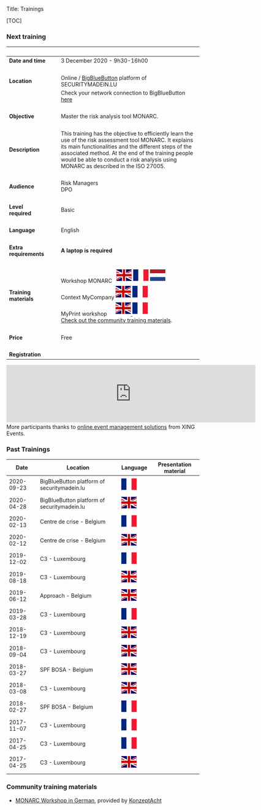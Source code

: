 Title: Trainings

<style>
table {
    width:100%;
}
</style>

[TOC]

### Next training

|&nbsp;|||
|:--|--|--|
|**Date and time**|| 3 December 2020 - 9h30-16h00|
|&nbsp;|  ||
|**Location**|&nbsp;&nbsp;&nbsp;|Online / [BigBlueButton](https://bigbluebutton.org/) platform of SECURITYMADEIN.LU|
|&nbsp;|  |Check your network connection to BigBlueButton [here](https://test.bigbluebutton.org/)  |
|&nbsp;|  |  |
|**Objective**||Master the risk analysis tool MONARC.|
|&nbsp;|  |  |
|**Description**||This training has the objective to efficiently learn the use of the risk assessment tool MONARC. It explains its main functionalities and the different steps of the associated method. At the end of the training people would be able to conduct a risk analysis using MONARC as described in the ISO 27005.|
|&nbsp;|  |  |
|**Audience**||Risk Managers <br> DPO|
|&nbsp;|  |  |
|**Level required**||Basic|
|&nbsp;|  |  |
|**Language**|| English |
|&nbsp;|  |  |
|**Extra requirements**||**A laptop is required**|
|&nbsp;|  |  |
|**Training materials**||Workshop MONARC &nbsp; [![English][en]](/assets/files/monarc-training/en/Formation_V2-MONARC_Env1.1.pdf) [![Français][fr]](/assets/files/monarc-training/fr/Formation_V2-MONARC_Fr.pdf) [![Dutch][nl]](/assets/files/monarc-training/nl/Formation_V2-MONARC_NL.pdf)<br/>Context MyCompany [![English][en]](/assets/files/monarc-training/en/Context_MyCompany_en_v1.0.pdf) [![Français][fr]](/assets/files/monarc-training/fr/Context_MyCompany_fr_v1.1.pdf)<br/>MyPrint workshop &nbsp;&nbsp;&nbsp;&nbsp;&nbsp;<a href="/assets/files/monarc-training/en/MyPrintEN.json" download>![English][en] <a href="/assets/files/monarc-training/fr/MyPrintFR.json" download>![Français][fr]<br />Check out the [community training materials](/trainings#community-training-materials).
|&nbsp;|  |  |
|**Price**||Free| /*(No show fee: 40€ HT - Cancellation is possible up to 48 hours before the start of the training) |*/
|&nbsp;|  |  |
|**Registration** |   ||

<script type="text/javascript" src="https://www.xing-events.com/resources/js/amiandoExport.js"></script><iframe title="Ticket shop" src="https://GRQPYQE-modules.xing-events.com/GRQPYQE.html?viewType=iframe&distributionChannel=CHANNEL_IFRAME&language=en&useDefaults=false&resizeIFrame=true" frameborder="0" width="650px" id="_amiandoIFrame4507735"><p>This page requires frame support. Please use a frame compatible browser to see the ticket sales module.</p><p> Try out the <a href="https://en.xing-events.com/">online event registration system</a> from XING Events.</p></iframe>More participants thanks to <a href="https://en.xing-events.com?viralRefId=GRQPYQE&utm_campaign=ev-GRQPYQE&utm_medium=viral&utm_source=EventWebsite&utm_content=TextLinkBottom&utm_term=text-link" target="_blank" alt="XING Events" title="XING Events">online event management solutions</a> from XING Events.

### Past Trainings


| Date       | Location                                     | Language        | Presentation material  |
|------------| -------------------------------------------- | --------------- | ---------------------- |
| 2020-09-23 | BigBlueButton platform of securitymadein.lu  | ![French][FR]  |                        |
| 2020-04-28 | BigBlueButton platform of securitymadein.lu  | ![English][en]  |                        |
| 2020-02-13 | Centre de crise - Belgium                    | ![French][fr]   |                        |
| 2020-02-12 | Centre de crise - Belgium                    | ![English][en]  | [<i class="fa fa-file-pdf-o" style="color:red" aria-hidden="true"></i>](/assets/files/trainings/2020-02-12_MONARC-training.pdf) |
| 2019-12-02 | C3 - Luxembourg                              | ![French][fr]   |                        |
| 2019-08-18 | C3 - Luxembourg                              | ![English][en]  |                        |
| 2019-06-12 | Approach - Belgium                           | ![English][en]  |                        |
| 2019-03-28 | C3 - Luxembourg                              | ![French][fr]   |                        |
| 2018-12-19 | C3 - Luxembourg                              | ![English][en]  |                        |
| 2018-09-04 | C3 - Luxembourg                              | ![English][en]  |                        |
| 2018-03-27 | SPF BOSA - Belgium                           | ![English][en]  |                        |
| 2018-03-08 | C3 - Luxembourg                              | ![English][en]  |                        |
| 2018-02-27 | SPF BOSA - Belgium                           | ![French][fr]   |                        |
| 2017-11-07 | C3 - Luxembourg                              | ![French][fr]   |                        |
| 2017-04-25 | C3 - Luxembourg                              | ![French][fr]   |                        |
| 2017-04-25 | C3 - Luxembourg                              | ![English][en]  |                        |
|            |                                              |                 |                        |


### Community training materials

- [MONARC Workshop in German](/assets/files/monarc-training/de/MONARC_K8_ger_16x9_Download_monarc_lu.pdf), provided by [KonzeptAcht](http://konzeptacht.de)


[en]: /assets/images/gb.svg "English"
[fr]: /assets/images/fr.svg "Français"
[nl]: /assets/images/nl.svg "Dutch"
